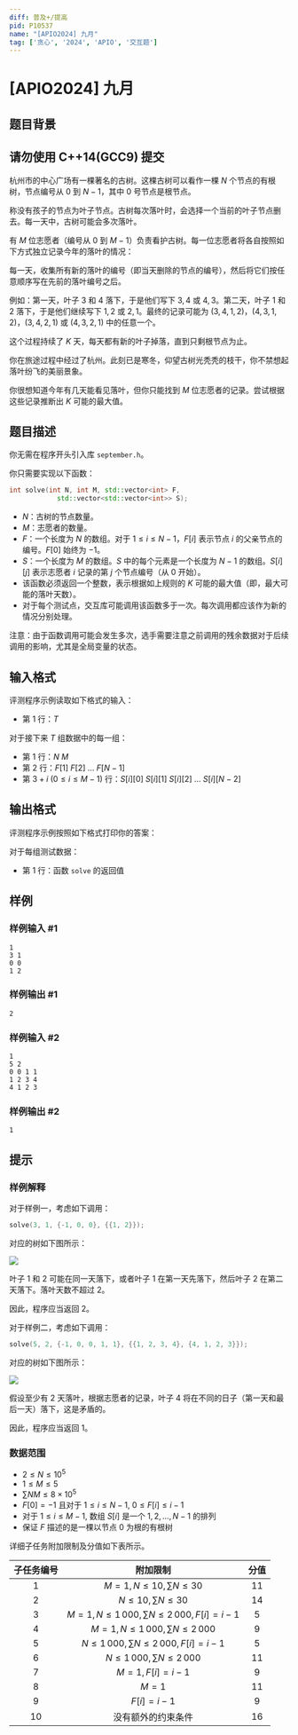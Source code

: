 ```yaml
---
diff: 普及+/提高
pid: P10537
name: "[APIO2024] 九月"
tag: ['贪心', '2024', 'APIO', '交互题']
---
```

# [APIO2024] 九月
## 题目背景

## 请勿使用 C++14(GCC9) 提交

杭州市的中心广场有一棵著名的古树。这棵古树可以看作一棵 $N$ 个节点的有根树，节点编号从 $0$ 到 $N - 1$，其中 $0$ 号节点是根节点。

称没有孩子的节点为叶子节点。古树每次落叶时，会选择一个当前的叶子节点删去。每一天中，古树可能会多次落叶。

有 $M$ 位志愿者（编号从 $0$ 到 $M - 1$）负责看护古树。每一位志愿者将各自按照如下方式独立记录今年的落叶的情况：

每一天，收集所有新的落叶的编号（即当天删除的节点的编号），然后将它们按任意顺序写在先前的落叶编号之后。

例如：第一天，叶子 $3$ 和 $4$ 落下，于是他们写下 $3, 4$ 或 $4, 3$。第二天，叶子 $1$ 和 $2$ 落下，于是他们继续写下 $1, 2$ 或 $2, 1$。最终的记录可能为 $(3, 4, 1, 2)$，$(4, 3, 1, 2)$，$(3, 4, 2, 1)$ 或 $(4, 3, 2, 1)$ 中的任意一个。

这个过程持续了 $K$ 天，每天都有新的叶子掉落，直到只剩根节点为止。

你在旅途过程中经过了杭州。此刻已是寒冬，仰望古树光秃秃的枝干，你不禁想起落叶纷飞的美丽景象。

你很想知道今年有几天能看见落叶，但你只能找到 $M$ 位志愿者的记录。尝试根据这些记录推断出 $K$ 可能的最大值。
## 题目描述

你无需在程序开头引入库 `september.h`。

你只需要实现以下函数：

```cpp
int solve(int N, int M, std::vector<int> F,
            std::vector<std::vector<int>> S);
```

+   $N$：古树的节点数量。
+   $M$：志愿者的数量。
+   $F$：一个长度为 $N$ 的数组。对于 $1 \le i \le N - 1$，$F[i]$ 表示节点 $i$ 的父亲节点的编号。$F[0]$ 始终为 $-1$。
+   $S$：一个长度为 $M$ 的数组。$S$ 中的每个元素是一个长度为 $N - 1$ 的数组。$S[i][j]$ 表示志愿者 $i$ 记录的第 $j$ 个节点编号（从 $0$ 开始）。
+   该函数必须返回一个整数，表示根据如上规则的 $K$ 可能的最大值（即，最大可能的落叶天数）。
+   对于每个测试点，交互库可能调用该函数多于一次。每次调用都应该作为新的情况分别处理。

注意：由于函数调用可能会发生多次，选手需要注意之前调用的残余数据对于后续调用的影响，尤其是全局变量的状态。
## 输入格式

评测程序示例读取如下格式的输入：

+   第 1 行：$T$

对于接下来 $T$ 组数据中的每一组：

+   第 $1$ 行：$N\ M$
+   第 $2$ 行：$F[1]\ F[2]\ \ldots\  F[N - 1]$
+   第 $3 + i\ (0 \le i \le M - 1)$ 行：$S[i][0]\ S[i][1]\ S[i][2]\ \ldots\ S[i][N - 2]$
## 输出格式


评测程序示例按照如下格式打印你的答案：

对于每组测试数据：

+   第 1 行：函数 `solve` 的返回值
## 样例

### 样例输入 #1
```
1
3 1
0 0
1 2
```
### 样例输出 #1
```
2
```
### 样例输入 #2
```
1
5 2
0 0 1 1 
1 2 3 4
4 1 2 3
```
### 样例输出 #2
```
1
```
## 提示

### 样例解释

对于样例一，考虑如下调用：

```cpp
solve(3, 1, {-1, 0, 0}, {{1, 2}});
```

对应的树如下图所示：

![](https://cdn.luogu.com.cn/upload/image_hosting/i2lup6cf.png)

叶子 $1$ 和 $2$ 可能在同一天落下，或者叶子 $1$ 在第一天先落下，然后叶子 $2$ 在第二天落下。落叶天数不超过 $2$。

因此，程序应当返回 $2$。

对于样例二，考虑如下调用：

```cpp
solve(5, 2, {-1, 0, 0, 1, 1}, {{1, 2, 3, 4}, {4, 1, 2, 3}});
```

对应的树如下图所示：

![](https://cdn.luogu.com.cn/upload/image_hosting/l50142xn.png)

假设至少有 $2$ 天落叶，根据志愿者的记录，叶子 $4$ 将在不同的日子（第一天和最后一天）落下，这是矛盾的。

因此，程序应当返回 $1$。

### 数据范围

+   $2 \le N \le 10^5$
+   $1 \le M \le 5$
+   $\sum NM \le 8 \times 10^5$
+   $F[0] = -1$ 且对于 $1 \le i \le N - 1$, $0 \le F[i] \le i - 1$
+   对于 $1 \le i \le M - 1$, 数组 $S[i]$ 是一个 $1, 2, \ldots , N - 1$ 的排列
+   保证 $F$ 描述的是一棵以节点 $0$ 为根的有根树

详细子任务附加限制及分值如下表所示。

| 子任务编号 | 附加限制 | 分值 |
| :---: | :---: | :---: |
| 1 | $M=1,N\le 10,\sum N\le 30$ | $11$ |
| 2 | $N\le 10,\sum N\le 30$ | $14$ |
| 3 | $M=1,N\le 1\,000,\sum N\le 2\,000,F[i]=i-1$ | $5$ |
| 4 | $M=1,N\le 1\,000,\sum N\le 2\,000$ | $9$ |
| 5 | $N\le 1\,000,\sum N\le 2\,000,F[i]=i-1$ | $5$ |
| 6 | $N\le 1\,000,\sum N\le 2\,000$ | $11$ |
| 7 | $M=1,F[i]=i-1$ | $9$ |
| 8 | $M=1$ | $11$ |
| 9 | $F[i]=i-1$ | $9$ |
| 10 | 没有额外的约束条件 | $16$ |

